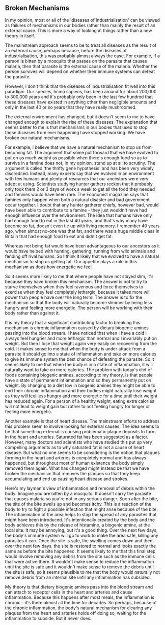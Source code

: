 ## Broken Mechanisms

In my opinion, most or all of the 'diseases of industrialisation' can be viewed as failures of mechanisms in our bodies rather than mainly the result of an external cause. This is more a way of looking at things rather than a new theory in itself.  

The mainstream approach seems to be to treat all diseases as the result of an external cause, perhaps because, before the diseases of industrialisation, this was probably almost always the case. For example, if a person is bitten by a mosquito that passes on the parasite that causes malaria, then that parasite is the external cause of the malaria. Whether the person survives will depend on whether their immune systems can defeat the parasite.

However, I don't think that the diseases of industrialisation fit well into this paradigm. Our species, homo sapiens, has been around for about 200,000 to 300,000 years and it's probably only been in the last few hundred that these diseases have existed in anything other than negligible amounts and only in the last 40 or so years that they have really mushroomed.

The external environment has changed, but it doesn't seem to me to have changed enough to explain the rise of these diseases. The explanation that seems better to me is that mechanisms in our bodies that used to stop these diseases from ever happening have stopped working. We have broken our natural mechanisms.

For example, I believe that we have a natural mechanism to stop us from becoming fat. The argument that some put forward that we have evolved to put on as much weight as possible when there's enough food so as to survive in a famine does not, in my opinion, stand up at all to scrutiny. The argument is called 'the thrifty gene hypothesis' and has been very widely discredited. Instead, many experts say that we evolved in an environment with few humans and plenty of resources that our ancestors were very adept at using. Scientists studying hunter gathers reckon that it probably only took them 2 or 3 days of work a week to get all the food they needed and famines would have been rare. The Economist magazine says that famines only happen when both a natural disaster and bad government occur together. I doubt that any hunter gatherer chiefs, however bad, would have been able to contribute to a famine - they just wouldn't have had enough influence over the environment. The idea that humans have only had enough food to eat in the last 40 years, and that's why many have become so fat, doesn't even tie up with living memory. I remember 40 years ago, when almost no-one was that fat, and there was a huge middle class in Britain that had enough food to eat and didn't get fat.

Whereas not being fat would have been advantageous to our ancestors as it would have helped with hunting, gathering, running from wild animals and fending off rival humans. So I think it likely that we evolved to have a natural mechanism to stop us getting fat. Our appetite plays a role in this mechanism as does how energetic we feel.

So it seems more likely to me that where people have not stayed slim, it's because they have broken this mechanism. The answer is not to try to starve themselves when they feel ravenous and force themselves to exercise when they feel completely lethargic, because it takes more will power than people have over the long term. The answer is to fix the mechanism so that the body will naturally become slimmer by being less hungry and feeling more energetic. The person will be working with their body rather than against it.

It is my theory that a significant contributing factor to breaking this mechanism is chronic inflammation caused by dietary biogenic amines passing into the blood stream. I have noticed that when I have a cold I always feel hungrier and more lethargic than normal and I invariably put on weight. But then I lose that weight again very easily on recovering from the cold. It makes sense to me that when the body is under attack from a parasite it should go into a state of inflammation and take on more calories to give its immune system the best chance of defeating the parasite. So it seems likely to me that when the body is in a state of inflammation, it will naturally want to take on more calories. The problem with today's diet of foods containing biogenic amines, according to my theory, is that people have a state of permanent inflammation and so they permanently put on weight. By changing to a diet low in biogenic amines they might be able to end their chronic inflammation and their bodies might naturally lose weight as they will feel less hungry and more energetic for a time until their weight has reduced again. For a person of a healthy weight, eating extra calories will not lead to weight gain but rather to not feeling hungry for longer or feeling more energetic.  

Another example is that of heart disease. The mainstream efforts to address this problem seem to involve looking for external causes. The idea seems to be that something external is causing problematic plaque deposits to form in the heart and arteries. Saturated fat has been suggested as a factor. However, many doctors and scientists who have studied this put up very compelling arguments as to why saturated fat is not a cause of heart disease. But what no one seems to be considering is the notion that plaques forming in the heart and arteries is completely normal and has always happened, but throughout most of human existence the body simply removed them again. What has changed might instead be that we have broken the mechanism that removes the plaques so that they keep accumulating and end up causing heart disease and strokes.

Here's my layman's view of inflammation and removal of debris within the body. Imagine you are bitten by a mosquito. It doesn't carry the parasite that causes malaria so you're not in any serious danger. Soon after the bite, the site of the bite swells up and becomes itchy. This is a reaction of the body to try to fight a possible infection that might arise because of the bite. The inflammation of the area helps to stop the spread of any parasites that might have been introduced. It's intentionally created by the body and the body achieves this by the release of histamine, a biogenic amine, at the local site. It may be annoying, but it's a good thing. Over the next few days, the body's immune system will go to work to make the area safe, killing any parasites it can. Once the site is safe, the swelling comes down and then, over the next few days, the site is restored to normal and looks exactly the same as before the bite happened. It seems likely to me that this final step would involve removing any debris from the site such as the immune cells that were active there. It wouldn't make sense to reduce the inflammation until the site is safe and it wouldn't make sense to remove the debris until the site is safe, so it seems plausible to me that the body would naturally not remove debris from an internal site until any inflammation has subsided.

My theory is that dietary biogenic amines pass into the blood stream and can attach to receptor cells in the heart and arteries and cause inflammation. Because this happens after most meals, the inflammation is chronic - it's there almost all the time for decades. So perhaps, because of the chronic inflammation, the body's natural mechanism for clearing any plaques from the heart and arteries holds off doing so, waiting for the inflammation to subside. But it never does.
